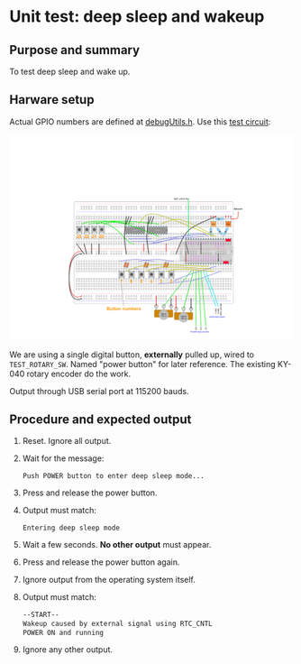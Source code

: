 # Unit test: deep sleep and wakeup

## Purpose and summary

To test deep sleep and wake up.

## Harware setup

Actual GPIO numbers are defined at [debugUtils.h](./debugUtils.h).
Use this [test circuit](../../Protoboards/ProtoBoard-ESP32-Dekvit-C-1.diy):

![Test circuit image](../../Protoboards/ProtoBoard-ESP32-Dekvit-C-1.png)

We are using a single digital button, **externally** pulled up, wired to `TEST_ROTARY_SW`. Named "power button" for later reference. The existing KY-040 rotary encoder do the work.

Output through USB serial port at 115200 bauds.

## Procedure and expected output

1. Reset. Ignore all output.
2. Wait for the message:

   ```text
   Push POWER button to enter deep sleep mode...
   ```

3. Press and release the power button.
4. Output must match:

   ```text
   Entering deep sleep mode
   ```

5. Wait a few seconds. **No other output** must appear.
6. Press and release the power button again.
7. Ignore output from the operating system itself.
8. Output must match:

   ```text
   --START--
   Wakeup caused by external signal using RTC_CNTL
   POWER ON and running
   ```

9. Ignore any other output.
